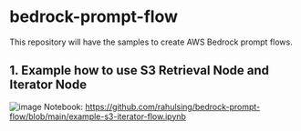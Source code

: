 # bedrock-prompt-flow
This repository will have the samples to create AWS Bedrock prompt flows.

## 1. Example how to use S3 Retrieval Node and Iterator Node
![image](https://github.com/user-attachments/assets/5e169737-f84b-49b9-b0ae-70e016d9051d)
Notebook: 
https://github.com/rahulsing/bedrock-prompt-flow/blob/main/example-s3-iterator-flow.ipynb

